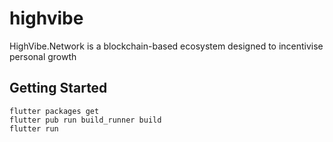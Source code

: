 # highvibe
HighVibe.Network is a blockchain-based ecosystem designed to incentivise personal growth

## Getting Started

```
flutter packages get
flutter pub run build_runner build
flutter run
```